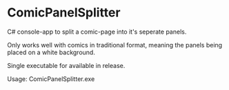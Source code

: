# ComicPanelSplitter

C# console-app to split a comic-page into it's seperate panels.

Only works well with comics in traditional format, meaning the panels being placed on a white background.

Single executable for available in release. 

Usage: ComicPanelSplitter.exe <ComicImageFile> <ExportPath>


